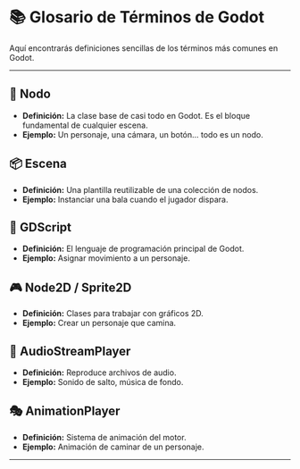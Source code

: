 # 📚 Glosario de Términos de Godot

Aquí encontrarás definiciones sencillas de los términos más comunes en Godot.

---

## 🧱 Nodo

- **Definición:** La clase base de casi todo en Godot. Es el bloque fundamental de cualquier escena.
- **Ejemplo:** Un personaje, una cámara, un botón... todo es un nodo.

## 📦 Escena

- **Definición:** Una plantilla reutilizable de una colección de nodos.
- **Ejemplo:** Instanciar una bala cuando el jugador dispara.

## 🧮 GDScript

- **Definición:** El lenguaje de programación principal de Godot.
- **Ejemplo:** Asignar movimiento a un personaje.

## 🎮 Node2D / Sprite2D

- **Definición:** Clases para trabajar con gráficos 2D.
- **Ejemplo:** Crear un personaje que camina.

## 🎵 AudioStreamPlayer

- **Definición:** Reproduce archivos de audio.
- **Ejemplo:** Sonido de salto, música de fondo.

## 🎭 AnimationPlayer

- **Definición:** Sistema de animación del motor.
- **Ejemplo:** Animación de caminar de un personaje.

---


